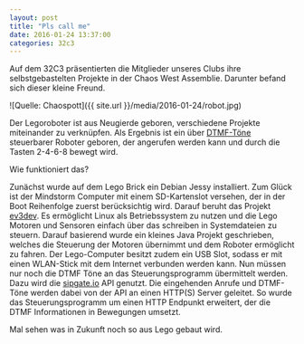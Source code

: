 ```yaml
---
layout: post
title: "Pls call me"
date: 2016-01-24 13:37:00
categories: 32c3
---
```


Auf dem 32C3 präsentierten die Mitglieder unseres Clubs ihre selbstgebastelten Projekte in der Chaos West Assemblie.
Darunter befand sich dieser kleine Freund.

![Quelle: Chaospott]({{ site.url }}/media/2016-01-24/robot.jpg)

Der Legoroboter ist aus Neugierde geboren, verschiedene Projekte miteinander zu verknüpfen. Als Ergebnis ist ein über [DTMF-Töne](https://de.wikipedia.org/wiki/Mehrfrequenzwahlverfahren) steuerbarer Roboter geboren, der angerufen werden kann und durch die Tasten 2-4-6-8 bewegt wird. 

Wie funktioniert das?

Zunächst wurde auf dem Lego Brick ein Debian Jessy installiert. Zum Glück ist der Mindstorm Computer mit einem SD-Kartenslot versehen, der in der Boot Reihenfolge zuerst berücksichtig wird. Darauf beruht das Projekt [ev3dev](http://www.ev3dev.org/). Es ermöglicht Linux als Betriebssystem zu nutzen und die Lego Motoren und Sensoren einfach über das schreiben in Systemdateien zu steuern. Darauf basierend wurde ein kleines Java Projekt geschrieben, welches die Steuerung der Motoren übernimmt und dem Roboter ermöglicht zu fahren. Der Lego-Computer besitzt zudem ein USB Slot, sodass er mit einen WLAN-Stick mit dem Internet verbunden werden kann. Nun müssen nur noch die DTMF Töne an das Steuerungsprogramm übermittelt werden. Dazu wird die [sipgate.io](https://www.sipgate.io) API genutzt. Die eingehenden Anrufe und DTMF-Töne werden dabei von der API an einen HTTP(S) Server geleitet. So wurde das Steuerungsprogramm um einen HTTP Endpunkt erweitert, der die DTMF Informationen in Bewegungen umsetzt.

Mal sehen was in Zukunft noch so aus Lego gebaut wird. 
